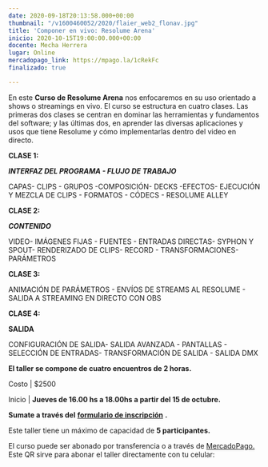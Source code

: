 ```yaml
---
date: 2020-09-18T20:13:58.000+00:00
thumbnail: "/v1600460052/2020/flaier_web2_flonav.jpg"
title: 'Componer en vivo: Resolume Arena'
inicio: 2020-10-15T19:00:00.000+00:00
docente: Mecha Herrera
lugar: Online
mercadopago_link: https://mpago.la/1cRekFc
finalizado: true

---
```

En este **Curso de Resolume Arena** nos enfocaremos en su uso orientado a shows o streamings en vivo. El curso se estructura en cuatro clases. Las primeras dos clases se centran en dominar las herramientas y fundamentos del software; y las últimas dos, en aprender las diversas aplicaciones y usos que tiene Resolume y cómo implementarlas dentro del video en directo.

**CLASE 1:**

**_INTERFAZ DEL PROGRAMA - FLUJO DE TRABAJO_**

CAPAS- CLIPS - GRUPOS -COMPOSICIÓN- DECKS -EFECTOS- EJECUCIÓN Y MEZCLA DE CLIPS - FORMATOS - CÓDECS - RESOLUME ALLEY

**CLASE 2:**

**_CONTENIDO_**

VIDEO- IMÁGENES FIJAS - FUENTES - ENTRADAS DIRECTAS- SYPHON Y SPOUT- RENDERIZADO DE CLIPS- RECORD - TRANSFORMACIONES- PARÁMETROS

**CLASE 3:**

ANIMACIÓN DE PARÁMETROS - ENVÍOS DE STREAMS AL RESOLUME - SALIDA A STREAMING EN DIRECTO CON OBS

**CLASE 4:**

**SALIDA**

CONFIGURACIÓN DE SALIDA- SALIDA AVANZADA - PANTALLAS - SELECCIÓN DE ENTRADAS- TRANSFORMACIÓN DE SALIDA - SALIDA DMX

**El taller se compone de cuatro encuentros de 2 horas.**

Costo | $2500 

Inicio | **Jueves de 16.00 hs a 18.00hs a partir del 15 de octubre.**

**Sumate a través del** [**formulario de inscripción**](https://docs.google.com/forms/d/18MI5n0h11LQO_qAcbARQjAPqi2waUjrBikPi2Oa7Vfk/edit "formulario de inscripción") **.**

Este taller tiene un máximo de capacidad de **5 participantes.**

El curso puede ser abonado por transferencia o a través de [MercadoPago.](https://mpago.la/1cRekFc) Este QR sirve para abonar el taller directamente con tu celular:
